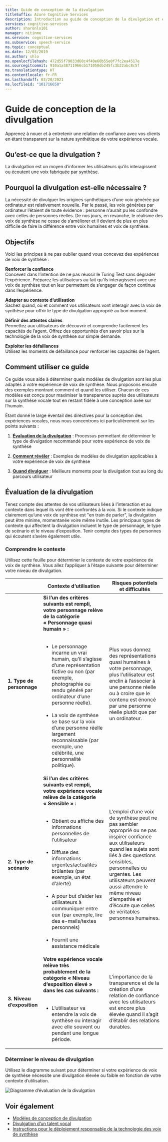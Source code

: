 ```yaml
---
title: Guide de conception de la divulgation
titleSuffix: Azure Cognitive Services
description: Introduction au guide de conception de la divulgation et évaluation du niveau de divulgation.
services: cognitive-services
author: sharonlo101
manager: nitinme
ms.service: cognitive-services
ms.subservice: speech-service
ms.topic: conceptual
ms.date: 12/03/2019
ms.author: shlo
ms.openlocfilehash: 472d55f79033d60c4f40e60b55e0f7fc2ea4517e
ms.sourcegitcommit: 910a1a38711966cb171050db245fc3b22abc8c5f
ms.translationtype: HT
ms.contentlocale: fr-FR
ms.lasthandoff: 03/20/2021
ms.locfileid: "101716650"
---
```

# <a name="disclosure-design-guidelines"></a>Guide de conception de la divulgation
Apprenez à nouer et à entretenir une relation de confiance avec vos clients en étant transparent sur la nature synthétique de votre expérience vocale.

## <a name="what-is-disclosure"></a>Qu’est-ce que la divulgation ?

La divulgation est un moyen d’informer les utilisateurs qu’ils interagissent ou écoutent une voix fabriquée par synthèse.

## <a name="why-is-disclosure-necessary"></a>Pourquoi la divulgation est-elle nécessaire ?

La nécessité de divulguer les origines synthétiques d’une voix générée par ordinateur est relativement nouvelle. Par le passé, les voix générées par ordinateur l’étaient de toute évidence : personne n’aurait pu les confondre avec celles de personnes réelles. De nos jours, en revanche, le réalisme des voix de synthèse ne cesse de s’améliorer et il devient de plus en plus difficile de faire la différence entre voix humaines et voix de synthèse.

## <a name="goals"></a>Objectifs
Voici les principes à ne pas oublier quand vous concevez des expériences de voix de synthèse :

**Renforcer la confiance**
<br>Concevez dans l’intention de ne pas réussir le Turing Test sans dégrader l’expérience. Préparez les utilisateurs au fait qu’ils interagissent avec une voix de synthèse tout en leur permettant de s’engager de façon continue dans l’expérience.

**Adapter au contexte d’utilisation**
<br>Sachez quand, où et comment vos utilisateurs vont interagir avec la voix de synthèse pour offrir le type de divulgation approprié au bon moment.

**Définir des attentes claires**
<br>Permettez aux utilisateurs de découvrir et comprendre facilement les capacités de l’agent. Offrez des opportunités d’en savoir plus sur la technologie de la voix de synthèse sur simple demande.

**Exploiter les défaillances**
<br>Utilisez les moments de défaillance pour renforcer les capacités de l’agent.

## <a name="how-to-use-this-guide"></a>Comment utiliser ce guide

Ce guide vous aide à déterminer quels modèles de divulgation sont les plus adaptés à votre expérience de voix de synthèse. Nous proposons ensuite des exemples montrant comment et quand les utiliser. Chacun de ces modèles est conçu pour maximiser la transparence auprès des utilisateurs sur la synthèse vocale tout en restant fidèle à une conception axée sur l’humain.

Étant donné le large éventail des directives pour la conception des expériences vocales, nous nous concentrons ici particulièrement sur les points suivants :

1. [**Évaluation de la divulgation**](#disclosure-assessment) : Processus permettant de déterminer le type de divulgation recommandé pour votre expérience de voix de synthèse

2. [**Comment révéler**](concepts-disclosure-patterns.md) : Exemples de modèles de divulgation applicables à votre expérience de voix de synthèse

3. [**Quand divulguer**](concepts-disclosure-patterns.md#when-to-disclose) : Meilleurs moments pour la divulgation tout au long du parcours utilisateur

## <a name="disclosure-assessment"></a>Évaluation de la divulgation
Tenez compte des attentes de vos utilisateurs liées à l’interaction et au contexte dans lequel ils vont être confrontés à la voix. Si le contexte indique clairement qu’une voix de synthèse est &quot;en train de parler&quot;, la divulgation peut être minime, momentanée voire même inutile. Les principaux types de contexte qui affectent la divulgation incluent le type de personnage, le type de scénario et le niveau d’exposition. Tenir compte des types de personnes qui écoutent s’avère également utile.

### <a name="understand-context"></a>Comprendre le contexte

Utilisez cette feuille pour déterminer le contexte de votre expérience de voix de synthèse. Vous allez l’appliquer à l’étape suivante pour déterminer votre niveau de divulgation.

|                                    | Contexte d’utilisation                                                                                                                                                                                                                                                                                                                                                       | Risques potentiels et difficultés                                                                                                                                                                                                                                                                                                                                                                       |
|------------------------------------|-----------------------------------------------------------------------------------------------------------------------------------------------------------------------------------------------------------------------------------------------------------------------------------------------------------------------------------------------------------------------|-----------------------------------------------------------------------------------------------------------------------------------------------------------------------------------------------------------------------------------------------------------------------------------------------------------------------------------------------------------------------------------------------------|
| **1. Type de personnage**               | **Si l’un des critères suivants est rempli, votre personnage relève de la catégorie « Personnage quasi humain » :**<br><br><ul><li> Le personnage incarne un vrai humain, qu’il s’agisse d’une représentation fictive ou non (par exemple, photographie ou rendu généré par ordinateur d’une personne réelle).<br><br><li> La voix de synthèse se base sur la voix d’une personne réelle largement reconnaissable (par exemple, une célébrité, une personnalité politique). | Plus vous donnez des représentations quasi humaines à votre personnage, plus l’utilisateur est enclin à l’associer à une personne réelle ou à croire que le contenu est énoncé par une personne réelle plutôt que par un ordinateur. </ul>                                                                                                                                                                      |
| **2. Type de scénario**            | **Si l’un des critères suivants est rempli, votre expérience vocale relève de la catégorie « Sensible » :**<br><br><ul><li> Obtient ou affiche des informations personnelles de l’utilisateur <br><br> <li> Diffuse des informations urgentes/actualités brûlantes (par exemple, un état d’alerte)<br><br><li> A pour but d’aider les utilisateurs à communiquer entre eux (par exemple, lire des e-mails/textes personnels)<br><br> <li> Fournit une assistance médicale </ul>            | L’emploi d’une voix de synthèse peut ne pas sembler approprié ou ne pas inspirer confiance aux utilisateurs quand les sujets sont liés à des questions sensibles, personnelles ou urgentes. Les utilisateurs peuvent aussi attendre le même niveau d’empathie et d’écoute que celles de véritables personnes humaines. |
| **3. Niveau d’exposition** |**Votre expérience vocale relève très probablement de la catégorie « Niveau d’exposition élevé » dans les cas suivants :** <br><br><ul><li>L’utilisateur va entendre la voix de synthèse ou interagir avec elle souvent ou pendant une longue période. </ul>                                                                                                                                                                             | L’importance de la transparence et de la création d’une relation de confiance avec les utilisateurs est encore plus élevée quand il s’agit d’établir des relations durables.                                                                                                                                                                                                                                                                      |

### <a name="determine-disclosure-level"></a>Déterminer le niveau de divulgation

Utilisez le diagramme suivant pour déterminer si votre expérience de voix de synthèse nécessite une divulgation élevée ou faible en fonction de votre contexte d’utilisation.

  ![Diagramme d’évaluation de la divulgation](media/responsible-ai/disclosure-guidelines/flowchart.png)

## <a name="see-also"></a>Voir également

* [Modèles de conception de divulgation](concepts-disclosure-patterns.md)
* [Divulgation d’un talent vocal](/legal/cognitive-services/speech-service/disclosure-voice-talent?context=%2fazure%2fcognitive-services%2fspeech-service%2fcontext%2fcontext)
* [Instructions pour le déploiement responsable de la technologie des voix de synthèse](concepts-guidelines-responsible-deployment-synthetic.md)
